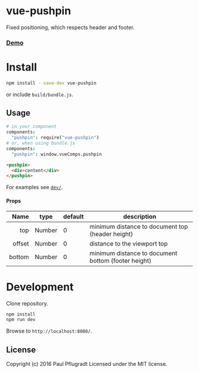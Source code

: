 # vue-pushpin

Fixed positioning, which respects header and footer.

### [Demo](https://vue-comps.github.io/vue-pushpin)


# Install

```sh
npm install --save-dev vue-pushpin
```
or include `build/bundle.js`.

## Usage
```coffee
# in your component
components:
  "pushpin": require("vue-pushpin")
# or, when using bundle.js
components:
  "pushpin": window.vueComps.pushpin
```
```html
<pushpin>
  <div>content</div>
</pushpin>
```
For examples see [`dev/`](dev/).

#### Props
| Name | type | default | description |
| ---:| --- | ---| --- |
| top | Number | 0 | minimum distance to document top (header height) |
| offset | Number | 0 | distance to the viewport top |
| bottom | Number | 0 | minimum distance to document bottom (footer height) |


# Development
Clone repository.
```sh
npm install
npm run dev
```
Browse to `http://localhost:8080/`.

## License
Copyright (c) 2016 Paul Pflugradt
Licensed under the MIT license.
